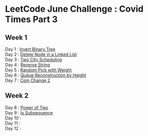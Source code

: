 # LeetCode June Challenge : Covid Times Part 3

## Week 1
Day 1 : [Invert Binary Tree](https://leetcode.com/explore/challenge/card/june-leetcoding-challenge/539/week-1-june-1st-june-7th/3347/) <br>
Day 2 : [Delete Node in a Linked List](https://leetcode.com/explore/challenge/card/june-leetcoding-challenge/539/week-1-june-1st-june-7th/3348/)<br>
Day 3 : [Two City Scheduling](https://leetcode.com/explore/challenge/card/june-leetcoding-challenge/539/week-1-june-1st-june-7th/3349/)<br>
Day 4 : [Reverse String](https://leetcode.com/explore/challenge/card/june-leetcoding-challenge/539/week-1-june-1st-june-7th/3350/)<br>
Day 5 : [Random Pick with Weight](https://leetcode.com/explore/challenge/card/june-leetcoding-challenge/539/week-1-june-1st-june-7th/3351/)<br>
Day 6 : [Queue Reconstruction by Height](https://leetcode.com/explore/challenge/card/june-leetcoding-challenge/539/week-1-june-1st-june-7th/3352/)<br>
Day 7 : [Coin Change 2](https://leetcode.com/explore/challenge/card/june-leetcoding-challenge/539/week-1-june-1st-june-7th/3353/)<br>

## Week 2
Day 8 : [Power of Two](https://leetcode.com/explore/challenge/card/june-leetcoding-challenge/540/week-2-june-8th-june-14th/3354/)<br>
Day 9 : [Is Subsequence](https://leetcode.com/explore/challenge/card/june-leetcoding-challenge/540/week-2-june-8th-june-14th/3355/)<br>
Day 10 : []()<br>
Day 11 : []()<br>
Day 12 : []()<br>